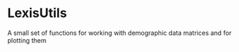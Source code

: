 LexisUtils
==========

A small set of functions for working with demographic data matrices and for plotting them

